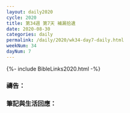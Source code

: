 ```yaml
---
layout: daily2020
cycle: 2020
title: 第34週 第7天 補漏拾遺
date: 2020-08-30
categories: daily
permalink: /daily/2020/wk34-day7-daily.html
weekNum: 34
dayNum: 7
---
```


{%- include BibleLinks2020.html -%}

### 禱告：

### 筆記與生活回應：
